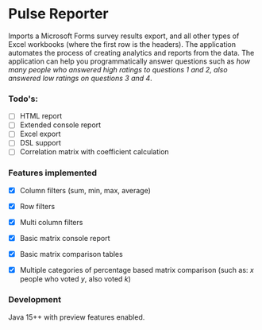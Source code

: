 # Pulse Reporter

Imports a Microsoft Forms survey results export, and all other types of Excel workbooks (where the first row is the headers). The application automates the process of creating analytics and reports from the data. The application can help you programmatically answer questions such as _how many people who answered high ratings to questions 1 and 2, also answered low ratings on questions 3 and 4_.

### Todo's:

- [ ] HTML report
- [ ] Extended console report
- [ ] Excel export
- [ ] DSL support
- [ ] Correlation matrix with coefficient calculation

### Features implemented
- [x] Column filters (sum, min, max, average)
- [x] Row filters
- [x] Multi column filters
- [x] Basic matrix console report  
- [x] Basic matrix comparison tables
- [x] Multiple categories of percentage based matrix comparison (such as: _x_ people who voted _y_, also voted _k_)


### Development
Java 15++ with preview features enabled.
